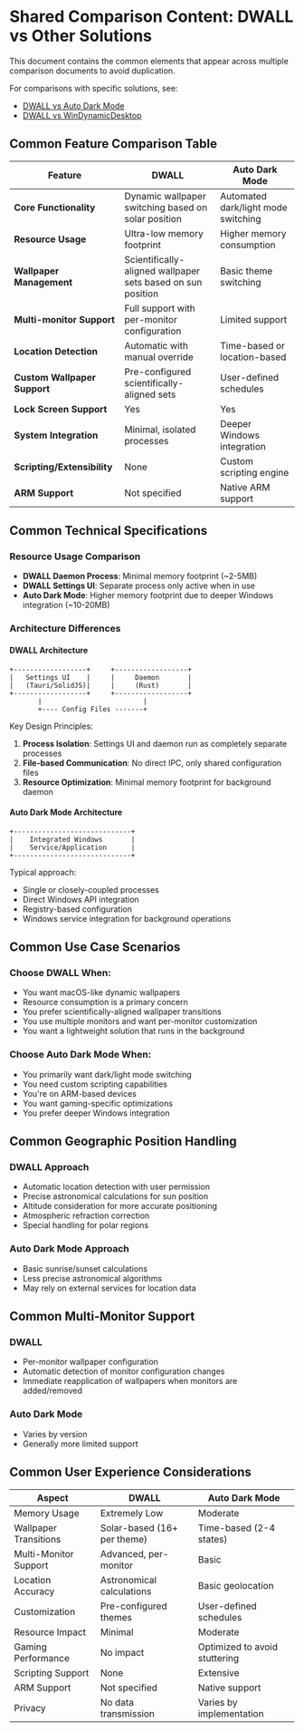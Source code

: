# Shared Comparison Content: DWALL vs Other Solutions

This document contains the common elements that appear across multiple comparison documents to avoid duplication.

For comparisons with specific solutions, see:

- [DWALL vs Auto Dark Mode](./dwall-vs-auto-dark-mode.md)
- [DWALL vs WinDynamicDesktop](./dwall-vs-windynamicdesktop.md)

## Common Feature Comparison Table

| Feature                      | DWALL                                                       | Auto Dark Mode                      |
| ---------------------------- | ----------------------------------------------------------- | ----------------------------------- |
| **Core Functionality**       | Dynamic wallpaper switching based on solar position         | Automated dark/light mode switching |
| **Resource Usage**           | Ultra-low memory footprint                                  | Higher memory consumption           |
| **Wallpaper Management**     | Scientifically-aligned wallpaper sets based on sun position | Basic theme switching               |
| **Multi-monitor Support**    | Full support with per-monitor configuration                 | Limited support                     |
| **Location Detection**       | Automatic with manual override                              | Time-based or location-based        |
| **Custom Wallpaper Support** | Pre-configured scientifically-aligned sets                  | User-defined schedules              |
| **Lock Screen Support**      | Yes                                                         | Yes                                 |
| **System Integration**       | Minimal, isolated processes                                 | Deeper Windows integration          |
| **Scripting/Extensibility**  | None                                                        | Custom scripting engine             |
| **ARM Support**              | Not specified                                               | Native ARM support                  |

## Common Technical Specifications

### Resource Usage Comparison

- **DWALL Daemon Process**: Minimal memory footprint (~2-5MB)
- **DWALL Settings UI**: Separate process only active when in use
- **Auto Dark Mode**: Higher memory footprint due to deeper Windows integration (~10-20MB)

### Architecture Differences

#### DWALL Architecture

```
+------------------+     +------------------+
|   Settings UI    |     |     Daemon       |
|   (Tauri/SolidJS)|     |     (Rust)       |
+------------------+     +------------------+
       |                         |
       +---- Config Files -------+
```

Key Design Principles:

1. **Process Isolation**: Settings UI and daemon run as completely separate processes
2. **File-based Communication**: No direct IPC, only shared configuration files
3. **Resource Optimization**: Minimal memory footprint for background daemon

#### Auto Dark Mode Architecture

```
+-----------------------------+
|    Integrated Windows       |
|    Service/Application      |
+-----------------------------+
```

Typical approach:

- Single or closely-coupled processes
- Direct Windows API integration
- Registry-based configuration
- Windows service integration for background operations

## Common Use Case Scenarios

### Choose DWALL When:

- You want macOS-like dynamic wallpapers
- Resource consumption is a primary concern
- You prefer scientifically-aligned wallpaper transitions
- You use multiple monitors and want per-monitor customization
- You want a lightweight solution that runs in the background

### Choose Auto Dark Mode When:

- You primarily want dark/light mode switching
- You need custom scripting capabilities
- You're on ARM-based devices
- You want gaming-specific optimizations
- You prefer deeper Windows integration

## Common Geographic Position Handling

### DWALL Approach

- Automatic location detection with user permission
- Precise astronomical calculations for sun position
- Altitude consideration for more accurate positioning
- Atmospheric refraction correction
- Special handling for polar regions

### Auto Dark Mode Approach

- Basic sunrise/sunset calculations
- Less precise astronomical algorithms
- May rely on external services for location data

## Common Multi-Monitor Support

### DWALL

- Per-monitor wallpaper configuration
- Automatic detection of monitor configuration changes
- Immediate reapplication of wallpapers when monitors are added/removed

### Auto Dark Mode

- Varies by version
- Generally more limited support

## Common User Experience Considerations

| Aspect                | DWALL                       | Auto Dark Mode                |
| --------------------- | --------------------------- | ----------------------------- |
| Memory Usage          | Extremely Low               | Moderate                      |
| Wallpaper Transitions | Solar-based (16+ per theme) | Time-based (2-4 states)       |
| Multi-Monitor Support | Advanced, per-monitor       | Basic                         |
| Location Accuracy     | Astronomical calculations   | Basic geolocation             |
| Customization         | Pre-configured themes       | User-defined schedules        |
| Resource Impact       | Minimal                     | Moderate                      |
| Gaming Performance    | No impact                   | Optimized to avoid stuttering |
| Scripting Support     | None                        | Extensive                     |
| ARM Support           | Not specified               | Native support                |
| Privacy               | No data transmission        | Varies by implementation      |
